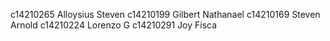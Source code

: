 c14210265	Alloysius Steven
c14210199	Gilbert Nathanael
c14210169	Steven Arnold
c14210224	Lorenzo G
c14210291	Joy Fisca

